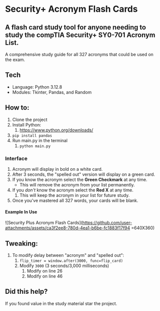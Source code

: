 
# Security+ Acronym Flash Cards

## A flash card study tool for anyone needing to study the compTIA Security+ SY0-701 Acronym List.

A comprehensive study guide for all 327 acronyms that could be used on the exam.

## Tech
- Language: Python 3.12.8
- Modules: Tkinter, Pandas, and Random

## How to:
1. Clone the project
2. Install Python:
	1. https://www.python.org/downloads/
3. `pip install pandas`
4. Run main.py in the terminal
	1. `python main.py`

### Interface
1. Acronym will display in bold on a white card.
2. After 3 seconds, the "spelled out" version will display on a green card.
3. If you know the acronym select the **Green Checkmark** at any time.
	- This will remove the acronym from your list permanently.
4. If you *don't* know the acronym select the **Red X** at any time.
	1. This will keep the acronym in your list for future study.
5. Once you've mastered all 327 words, your cards will be blank.

#### Example In Use
![Security Plus Acronym Flash Cards](https://github.com/user-attachments/assets/ca3f2ee8-780d-4ea1-b6be-fc1883f17f94 =640X360)


## Tweaking:
1. To modify delay between "acronym" and "spelled out":
	1. `flip_timer = window.after(3000, func=flip_card)`
	2. Modify `3000` (3 seconds/3,000 milliseconds)
		1. Modify on line 26
		2. Modify on line 46

## Did this help?
If you found value in the study material star the project. 
